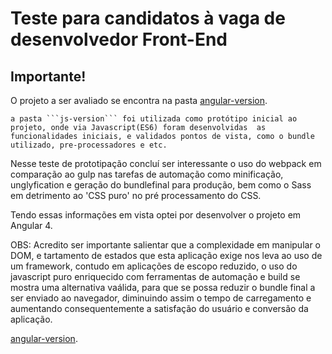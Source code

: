 # Teste para candidatos à vaga de desenvolvedor Front-End

## Importante!
  O projeto a ser avaliado se encontra na pasta [angular-version](angular-version).

    a pasta ```js-version``` foi utilizada como protótipo inicial ao projeto, onde via Javascript(ES6) foram desenvolvidas  as  funcionalidades iniciais, e validados pontos de vista, como o bundle utilizado, pre-processadores e etc. 

  Nesse teste de prototipação concluí ser interessante o uso do webpack em comparação ao gulp nas tarefas de automação como minificação, unglyfication e geração do bundlefinal para produção, bem como o Sass em detrimento ao 'CSS puro' no pré processamento do CSS.
  
  Tendo essas informações em vista optei por desenvolver o projeto em Angular 4.

  OBS: Acredito ser importante salientar que a complexidade em manipular o DOM, e tartamento de estados que esta aplicação exige nos leva ao uso de um framework,  contudo em aplicações de escopo reduzido, o uso do javascript puro enriquecido com ferramentas de automação e build se mostra uma alternativa vaálida, para que se possa reduzir o bundle final a ser enviado ao navegador, diminuindo assim o tempo de carregamento e aumentando consequentemente a satisfação do usuário e conversão da aplicação. 

  [angular-version](angular-version).
